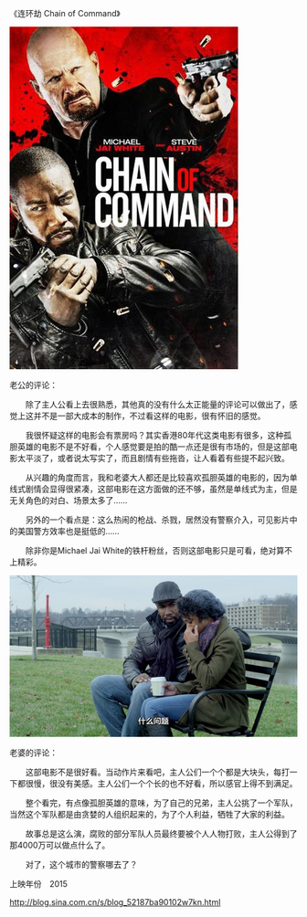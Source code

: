 《连环劫 Chain of Command》

			
![](./img/001vda4xzy6Xu19lY0Ke6&690.jpg)


老公的评论：


　　除了主人公看上去很熟悉，其他真的没有什么太正能量的评论可以做出了，感觉上这并不是一部大成本的制作，不过看这样的电影，很有怀旧的感觉。


　　我很怀疑这样的电影会有票房吗？其实香港80年代这类电影有很多，这种孤胆英雄的电影不是不好看，个人感觉要是拍的酷一点还是很有市场的，但是这部电影太平淡了，或者说太写实了，而且剧情有些拖沓，让人看着有些提不起兴致。


　　从兴趣的角度而言，我和老婆大人都还是比较喜欢孤胆英雄的电影的，因为单线式剧情会显得很紧凑，这部电影在这方面做的还不够，虽然是单线式为主，但是无关角色的对白、场景太多了……

　　另外的一个看点是：这么热闹的枪战、杀戮，居然没有警察介入，可见影片中的美国警方效率也是挺低的……

　　除非你是Michael Jai White的铁杆粉丝，否则这部电影只是可看，绝对算不上精彩。

![](./img/001vda4xzy6Xu1bjCFYba&690.jpg)


老婆的评论：


　　这部电影不是很好看。当动作片来看吧，主人公们一个个都是大块头，每打一下都很慢，很没有美感。主人公们一个个长的也不好看，所以感官上得不到满足。


　　整个看完，有点像孤胆英雄的意味，为了自己的兄弟，主人公挑了一个军队，当然这个军队都是由贪婪的人组织起来的，为了个人利益，牺牲了大家的利益。

　　故事总是这么演，腐败的部分军队人员最终要被个人人物打败，主人公得到了那4000万可以做点什么了。

　　对了，这个城市的警察哪去了？　　

上映年份　2015							
		
http://blog.sina.com.cn/s/blog_52187ba90102w7kn.html
